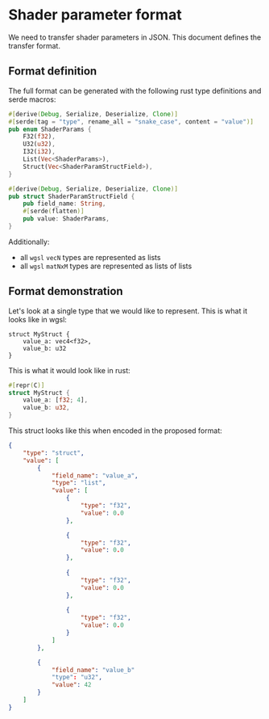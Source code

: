 # Shader parameter format

We need to transfer shader parameters in JSON. This document defines the transfer format.

## Format definition

The full format can be generated with the following rust type definitions and serde macros:

```rust
#[derive(Debug, Serialize, Deserialize, Clone)]
#[serde(tag = "type", rename_all = "snake_case", content = "value")]
pub enum ShaderParams {
    F32(f32),
    U32(u32),
    I32(i32),
    List(Vec<ShaderParams>),
    Struct(Vec<ShaderParamStructField>),
}

#[derive(Debug, Serialize, Deserialize, Clone)]
pub struct ShaderParamStructField {
    pub field_name: String,
    #[serde(flatten)]
    pub value: ShaderParams,
}
```

Additionally:

- all `wgsl` `vecN` types are represented as lists
- all `wgsl` `matNxM` types are represented as lists of lists

## Format demonstration

Let's look at a single type that we would like to represent. This is what it looks like in wgsl:

```wgsl
struct MyStruct {
    value_a: vec4<f32>,
    value_b: u32
}
```

This is what it would look like in rust:

```rust
#[repr(C)]
struct MyStruct {
    value_a: [f32; 4],
    value_b: u32,
}
```

This struct looks like this when encoded in the proposed format:

```json
{
    "type": "struct",
    "value": [
        {
            "field_name": "value_a",
            "type": "list",
            "value": [
                {
                    "type": "f32",
                    "value": 0.0
                },

                {
                    "type": "f32",
                    "value": 0.0
                },
                
                {
                    "type": "f32",
                    "value": 0.0
                },
                
                {
                    "type": "f32",
                    "value": 0.0
                }
            ]
        },

        {
            "field_name": "value_b"
            "type": "u32",
            "value": 42
        }
    ]
}
```
